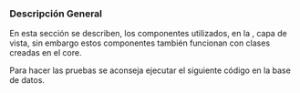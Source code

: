 ### Descripci&oacute;n General

En esta secci&oacute;n se describen, los componentes utilizados, en la
, capa de vista, sin embargo estos componentes también funcionan con
 clases creadas en el core.
 
 Para hacer las pruebas se aconseja ejecutar el siguiente 
 c&oacute;digo en la base de datos.
 
 